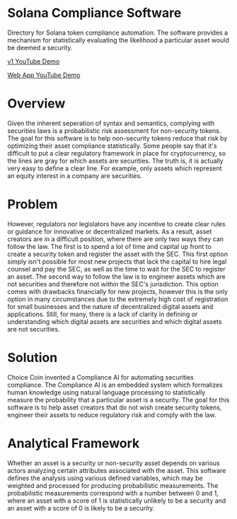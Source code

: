# Solana Compliance Software

Directory for Solana token compliance automation.
The software provides a mechanism for statistically evaluating the likelihood a particular asset would be deemed a security.

[v1 YouTube Demo](https://www.youtube.com/watch?v=cKHA-2AkGVs)

[Web App YouTube Demo](https://www.youtube.com/watch?v=qexNNDlzO7Q)

# Overview

Given the inherent seperation of syntax and semantics, complying with securities laws is a probabilistic risk assessment for non-security tokens.
The goal for this software is to help non-security tokens reduce that risk by optimizing their asset compliance statistically.
Some people say that it's difficult to put a clear regulatory framework in place for cryptocurrency, so the lines are gray for which assets are securities.
The truth is, it is actually very easy to define a clear line. For example, only assets which represent an equity interest in a company are securities.

# Problem

However, regulators nor legislators have any incentive to create clear rules or guidance for innovative or decentralized markets. As a result, asset creators are in a difficult position, where there are only two ways they can follow the law. The first is to spend a lot of time and capital up front to create a security token and register the asset with the SEC. This first option simply isn't possible for most new projects that lack the capital to hire legal counsel and pay the SEC, as well as the time to wait for the SEC to register an asset. The second way to follow the law is to engineer assets which are not securities and therefore not within the SEC's jurisdiction. This option comes with drawbacks financially for new projects, however this is the only option in many circumstances due to the extremely high cost of registration for small businesses and the nature of decentralized digital assets and applications. Still, for many, there is a lack of clarity in defining or understanding which digital assets are securities and which digital assets are not securities. 

# Solution

Choice Coin invented a Compliance AI for automating securities compliance. The Compliance AI is an embedded system which formalizes human knowledge using natural language processing to statistically measure the probability that a particular asset is a security. The goal for this software is to help asset creators that do not wish create security tokens, engineer their assets to reduce regulatory risk and comply with the law.

# Analytical Framework

Whether an asset is a security or non-security asset depends on various actors analyzing certain attributes associated with the asset. This software defines the analysis using various defined variables, which may be weighted and processed for producing probabilistic measurements. The probabilistic measurements correspond with a number between 0 and 1, where an asset with a score of 1 is statistically unlikely to be a security and an asset with a score of 0 is likely to be a security.

